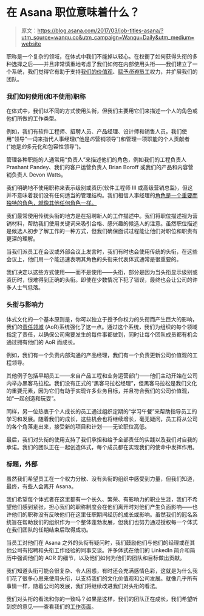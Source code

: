 # 在 Asana 职位意味着什么？

> 原文：<https://blog.asana.com/2017/03/job-titles-asana/?utm_source=wanqu.co&utm_campaign=Wanqu+Daily&utm_medium=website>

职称是一个复杂的领域，在体式中我们不能掉以轻心。在权衡了如何获得头衔的多种选择之后——并且非常慎重地考虑了我们如何在内部使用头衔——我们建立了一个系统，我们觉得它有助于支持[我们的价值观](http://www.asana.com/company)、[赋予*所有*员工](https://blog.asana.com/2016/08/epic-empowerment-top-cloud-company/)权力，并扩展我们的团队。

### 我们如何使用(和不使用)职称

在体式中，我们以不同的方式使用头衔，但我们主要用它们来描述一个人的角色或他们所做的工作类型。

例如，我们有软件工程师、招聘人员、产品经理、设计师和销售人员。我们使用“领导”一词来指代人事经理(“他是*的*营销领导”)和管理一项职能的个人贡献者(“她是*的*多元化和包容性领导”)。

管理各种职能的人通常用“负责人”来描述他们的角色，例如我们的工程负责人 Prashant Pandey、我们的客户运营负责人 Brian Boroff 或我们的产品和内容营销负责人 Devon Watts。

我们明确地不使用职称来表示级别或资历(软件工程师 III 或高级营销总监)，但这并不意味着我们没有任何适当的管理结构。我们相信人事经理的[角色是一个重要而独特的角色，就像其他任何角色一样。](https://medium.com/building-asana/goldilocks-management-c01c6846e06e#.71092evee)

我们最常使用传统头衔的地方是在招聘新人的工作描述中。我们将职位描述视为营销材料，帮助我们使用关键词来吸引合格、感兴趣的候选人的注意。虽然职位描述是候选人初步了解工作的一种方式，但我们确保面试过程能让他们对职位和职责有更深的理解。

当我们派员工在会议或外部会议上发言时，我们有时也会使用传统的头衔，在这些会议上，他们用一个能迅速表明其角色的头衔来代表体式通常是很重要的。

我们决定以这些方式使用——而不是使用——头衔，部分是因为当头衔显示级别或资历时，很难得到正确的头衔。即使在少数情况下犯了错误，最终也会让公司的许多人士气低落。

### 头衔与影响力

体式文化的一个基本原则是，你可以独立于授予你权力的头衔而产生巨大的影响，我们的[责任领域](https://wavelength.asana.com/workstyle-aors/) (AoR)系统强化了这一点。通过这个系统，我们为组织的每个领域指定了责任，以确保公司需要发生的每件事都做到，同时让每个团队成员都有机会通过拥有他们的 AoR 而成长。

例如，我们有一个负责内部沟通的产品经理，我们有一个负责更新公司价值观的工程领导。

其他例子包括早期员工——来自产品工程和业务运营部门——他们主动开始在公司内举办黑客马拉松。我们没有正式的“黑客马拉松经理”，但黑客马拉松是我们文化的重要元素，因为它们有助于实现许多业务目标，并且符合我们的公司价值观，如“一起创造和玩耍”。

同样，另一位热衷于个人成长的员工通过组织定期的“学习午餐”来帮助指导员工的学习和发展。随着我们的成长，这些机会也将继续增长，毫无疑问，员工将从公司的各个角落走出来，接受新的项目和计划——无论职位高低。

最后，我们对头衔的使用支持了我们承担和给予全部责任的实践以及我们对自我的承诺。我们的团队正在一起创造体式，每个成员都在实现我们的使命中发挥作用。

### 标题，外部

虽然我们希望员工在一个权力分散、没有头衔的组织中感受到力量，但我们知道，最终，有些人会离开 Asana。

我们希望每个体式者在这里都有一个长久、繁荣、有影响力的职业生涯，我们不希望他们感到紧张，担心我们的职称制度会在他们离开时对他们产生负面影响——也许他们的职称没有反映他们在这里任职期间经历的成长或影响。虽然我们的冠名系统旨在帮助我们的组织作为一个整体蓬勃发展，但我们也努力通过授权每一个体式在我们团队的任期结束后取得成功。

当员工对他们在 Asana 之外的头衔有疑问时，我们鼓励他们与他们的经理或在其他公司有招聘和头衔工作经验的同事交谈。许多体式在他们的 LinkedIn 简介和简历中强调他们的 AOR 的细节，以及他们如何为他们的团队和目标做出贡献。

我们知道头衔可能会很复杂、令人困惑，有时还会充满感情色彩，这就是为什么我们花了很多心思来使用头衔，以支持我们的文化价值观和公司发展。就像几乎所有事情一样，随着公司的发展，我们将继续改进我们对头衔的看法。

我们对头衔的看法和你的一致吗？如果是这样，我们的团队正在成长，我们希望听到您的意见——查看我们的[工作页面](http://www.asana.com/jobs)。